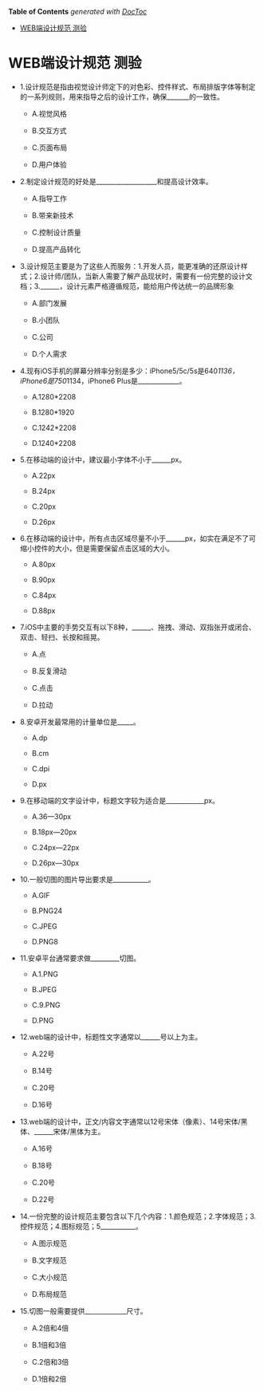 <!-- START doctoc generated TOC please keep comment here to allow auto update -->
<!-- DON'T EDIT THIS SECTION, INSTEAD RE-RUN doctoc TO UPDATE -->
**Table of Contents**  *generated with [DocToc](https://github.com/thlorenz/doctoc)*

- [WEB端设计规范 测验](#web%E7%AB%AF%E8%AE%BE%E8%AE%A1%E8%A7%84%E8%8C%83-%E6%B5%8B%E9%AA%8C)

<!-- END doctoc generated TOC please keep comment here to allow auto update -->

# WEB端设计规范 测验

- 1.设计规范是指由视觉设计师定下的对色彩、控件样式、布局排版字体等制定的一系列规则，用来指导之后的设计工作，确保_______的一致性。

	- A.视觉风格

	- B.交互方式  

	- C.页面布局

	- D.用户体验  

- 2.制定设计规范的好处是___________________和提高设计效率。

	- A.指导工作

	- B.带来新技术

	- C.控制设计质量  

	- D.提高产品转化

- 3.设计规范主要是为了这些人而服务：1.开发人员，能更准确的还原设计样式；2.设计师/团队，当新人需要了解产品现状时，需要有一份完整的设计文档；3.______，设计元素严格遵循规范，能给用户传达统一的品牌形象

	- A.部门发展

	- B.小团队

	- C.公司

	- D.个人需求 

- 4.现有iOS手机的屏幕分辨率分别是多少：iPhone5/5c/5s是640*1136，iPhone6是750*1134，iPhone6 Plus是_____________。

	- A.1280*2208 

	- B.1280*1920 

	- C.1242*2208 

	- D.1240*2208

- 5.在移动端的设计中，建议最小字体不小于______px。

	- A.22px

	- B.24px

	- C.20px    

	- D.26px

- 6.在移动端的设计中，所有点击区域尽量不小于______px，如实在满足不了可缩小控件的大小，但是需要保留点击区域的大小。

	- A.80px   

	- B.90px

	- C.84px

	- D.88px

- 7.iOS中主要的手势交互有以下8种，______、拖拽、滑动、双指张开或闭合、双击、轻扫、长按和摇晃。

	- A.点

	- B.反复滑动

	- C.点击

	- D.拉动

- 8.安卓开发最常用的计量单位是_____。

	- A.dp

	- B.cm

	- C.dpi

	- D.px 

- 9.在移动端的文字设计中，标题文字较为适合是____________px。

	- A.36—30px  

	- B.18px—20px

	- C.24px—22px

	- D.26px—30px


- 10.一般切图的图片导出要求是___________。

	- A.GIF

	- B.PNG24 

	- C.JPEG 

	- D.PNG8

- 11.安卓平台通常要求做_________切图。


	- A.1.PNG 

	- B.JPEG

	- C.9.PNG

	- D.PNG   

- 12.web端的设计中，标题性文字通常以______号以上为主。

	- A.22号

	- B.14号

	- C.20号

	- D.16号

- 13.web端的设计中，正文/内容文字通常以12号宋体（像素）、14号宋体/黑体、______宋体/黑体为主。

	- A.16号

	- B.18号

	- C.20号

	- D.22号

- 14.一份完整的设计规范主要包含以下几个内容：1.颜色规范；2.字体规范；3.控件规范；4.图标规范；5___________。

	- A.图示规范

	- B.文字规范 

	- C.大小规范

	- D.布局规范


- 15.切图一般需要提供_____________尺寸。

	- A.2倍和4倍

	- B.1倍和3倍

	- C.2倍和3倍

	- D.1倍和2倍  